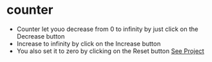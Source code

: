 # counter
* Counter let youo decrease from 0 to infinity by just click on the Decrease button
* Increase to infinity by click on the Increase button
* You also set it to zero by clicking on the Reset button
[See Project](https://touraye.github.io/counter/)
